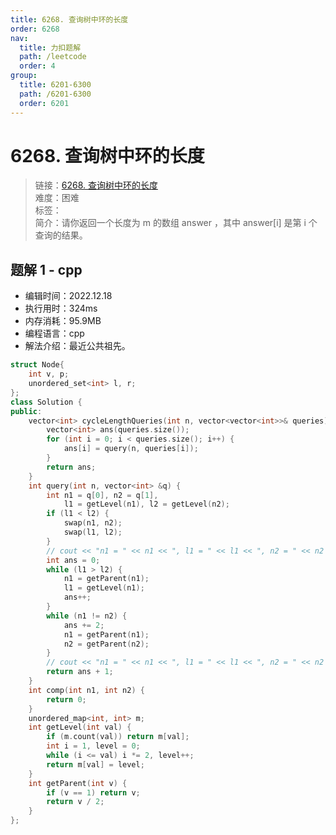 ```yaml
---
title: 6268. 查询树中环的长度
order: 6268
nav:
  title: 力扣题解
  path: /leetcode
  order: 4
group:
  title: 6201-6300
  path: /6201-6300
  order: 6201
---
```


# 6268. 查询树中环的长度
    
> 链接：[6268. 查询树中环的长度](https://leetcode.cn/problems/cycle-length-queries-in-a-tree/)  
> 难度：困难  
> 标签：  
> 简介：请你返回一个长度为 m 的数组 answer ，其中 answer[i] 是第 i 个查询的结果。
      
## 题解 1 - cpp
- 编辑时间：2022.12.18
- 执行用时：324ms
- 内存消耗：95.9MB
- 编程语言：cpp
- 解法介绍：最近公共祖先。
```cpp
struct Node{
    int v, p;
    unordered_set<int> l, r;
};
class Solution {
public:
    vector<int> cycleLengthQueries(int n, vector<vector<int>>& queries) {
        vector<int> ans(queries.size());
        for (int i = 0; i < queries.size(); i++) {
            ans[i] = query(n, queries[i]);
        }
        return ans;
    }
    int query(int n, vector<int> &q) {
        int n1 = q[0], n2 = q[1],
            l1 = getLevel(n1), l2 = getLevel(n2);
        if (l1 < l2) {
            swap(n1, n2);
            swap(l1, l2);
        }
        // cout << "n1 = " << n1 << ", l1 = " << l1 << ", n2 = " << n2 << ", l2 = " << l2 << endl;
        int ans = 0;
        while (l1 > l2) {
            n1 = getParent(n1);
            l1 = getLevel(n1);
            ans++;
        }
        while (n1 != n2) {
            ans += 2;
            n1 = getParent(n1);
            n2 = getParent(n2);
        }
        // cout << "n1 = " << n1 << ", l1 = " << l1 << ", n2 = " << n2 << ", l2 = " << l2 << endl;
        return ans + 1;
    }
    int comp(int n1, int n2) {
        return 0;
    }
    unordered_map<int, int> m;
    int getLevel(int val) {
        if (m.count(val)) return m[val];
        int i = 1, level = 0;
        while (i <= val) i *= 2, level++;
        return m[val] = level;
    }
    int getParent(int v) {
        if (v == 1) return v;
        return v / 2;
    }
};
```

      